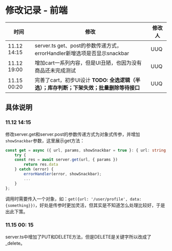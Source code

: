 # 修改记录 - 前端



| 时间        | 修改                                                         | 修改人 |
| ----------- | ------------------------------------------------------------ | ------ |
| 11.12 14:15 | server.ts get、post的参数传递方式，errorHandler新增选项是否显示snackbar | UUQ    |
| 11.12 19:00 | 增加cart一系列内容，但是UI丑陋，也因为没有商品还未完成测试              |    UUQ    |
| 11.15 00:20 | 完善了cart，初步UI设计 **TODO: 全选逻辑（半选）；库存判断；下架失效；批量删除等待接口** | UUQ |



## 具体说明

### 11.12 14:15

修改server.get和server.post的参数传递方式为对象式传参，并增加`showSnackbar`参数，这里展示get方法：

```typescript
const get = async ({ url, params, showSnackbar = true }: { url: string, params?: any, showSnackbar?: boolean }): Promise<Response> => {
	try {
  	const res = await server.get(url, { params })
		return res.data
	} catch (error) {
		errorHandler(error, showSnackbar);
		...
	}
};
```

调用时需要传入一个对象，如：`get({url: '/user/profile', data: {something}})`，好处是传参时更加灵活，但其实是不知道怎么处理比较好，于是出此下策。



### 11.15 00: 15

server.ts中增加了PUT和DELETE方法，但是DELETE是关键字所以改成了_delete。

